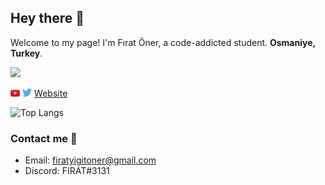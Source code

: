 ## Hey there 👋

Welcome to my page! I'm Fırat Öner, a code-addicted student. **Osmaniye, Turkey**. 

![](https://komarev.com/ghpvc/?username=firatoner&color=green)

<a href="https://www.youtube.com/channel/UCrGen_iXOobsOlvmUXlFoAw" target="_blank"><img src='./images/youtube.svg' alt='YouTube' width="3%"></a>
<a href="https://twitter.com/44firatoner" target="_blank"><img src='./images/twitter.svg' alt='Twitter' width="3%" title='@44firatoner'></a>
<a href="https://firatonerçgithub.io" target="_blank">Website</a>

![Top Langs](https://github-readme-stats.vercel.app/api/top-langs/?username=firatoner)

### Contact me 🤝
* Email: firatyigitoner@gmail.com
* Discord: FIRAT#3131
